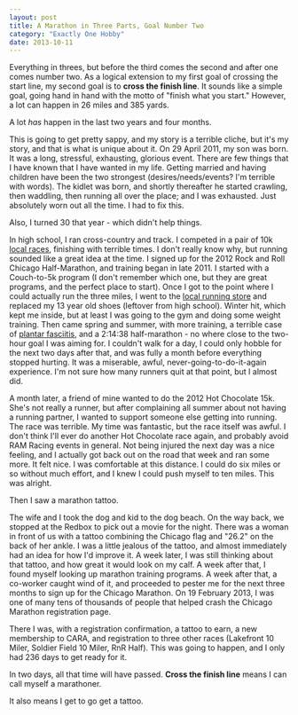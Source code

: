 ```yaml
---
layout: post
title: A Marathon in Three Parts, Goal Number Two
category: "Exactly One Hobby"
date: 2013-10-11
---
```


Everything in threes, but before the third comes the second and after one comes number two. As a logical extension to my first goal of crossing the start line, my second goal is to **cross the finish line**. It sounds like a simple goal, going hand in hand with the motto of "finish what you start." However, a lot can happen in 26 miles and 385 yards.

A lot _has_ happen in the last two years and four months.

This is going to get pretty sappy, and my story is a terrible cliche, but it's my story, and that is what is unique about it. On 29 April 2011, my son was born. It was a long, stressful, exhausting, glorious event. There are few things that I have known that I have wanted in my life. Getting married and having children have been the two strongest (desires/needs/events? I'm terrible with words). The kidlet was born, and shortly thereafter he started crawling, then waddling, then running all over the place; and I was exhausted. Just absolutely worn out all the time. I had to fix this.

Also, I turned 30 that year - which didn't help things.

In high school, I ran cross-country and track. I competed in a pair of 10k [local races](http://waucondaparks.org/wauconda-fest/wauconda-fest-5k-10k-race/), finishing with terrible times. I don't really know why, but running sounded like a great idea at the time. I signed up for the 2012 Rock and Roll Chicago Half-Marathon, and training began in late 2011. I started with a Couch-to-5k program (I don't remember which one, but they are great programs, and the perfect place to start). Once I got to the point where I could actually run the three miles, I went to the [local running store](http://universalsole.com/) and replaced my 13 year old shoes (leftover from high school). Winter hit, which kept me inside, but at least I was going to the gym and doing some weight training. Then came spring and summer, with more training, a terrible case of [plantar fasciitis](http://en.wikipedia.org/wiki/Plantar_fasciitis), and a 2:14:38 half-marathon - no where close to the two-hour goal I was aiming for. I couldn't walk for a day, I could only hobble for the next two days after that, and was fully a month before everything stopped hurting. It was a miserable, awful, never-going-to-do-it-again experience. I'm not sure how many runners quit at that point, but I almost did.

A month later, a friend of mine wanted to do the 2012 Hot Chocolate 15k. She's not really a runner, but after complaining all summer about not having a running partner, I wanted to support someone else getting into running. The race was terrible. My time was fantastic, but the race itself was awful. I don't think I'll ever do another Hot Chocolate race again, and probably avoid RAM Racing events in general. Not being injured the next day was a nice feeling, and I actually got back out on the road that week and ran some more. It felt nice. I was comfortable at this distance. I could do six miles or so without much effort, and I knew I could push myself to ten miles. This was alright.

Then I saw a marathon tattoo.

The wife and I took the dog and kid to the dog beach. On the way back, we stopped at the Redbox to pick out a movie for the night. There was a woman in front of us with a tattoo combining the Chicago flag and "26.2" on the back of her ankle. I was a little jealous of the tattoo, and almost immediately had an idea for how I'd improve it. A week later, I was still thinking about that tattoo, and how great it would look on my calf. A week after that, I found myself looking up marathon training programs. A week after that, a co-worker caught wind of it, and proceeded to pester me for the next three months to sign up for the Chicago Marathon. On 19 February 2013, I was one of many tens of thousands of people that helped crash the Chicago Marathon registration page.

There I was, with a registration confirmation, a tattoo to earn, a new membership to CARA, and registration to three other races (Lakefront 10 Miler, Soldier Field 10 Miler, RnR Half). This was going to happen, and I only had 236 days to get ready for it.

In two days, all that time will have passed. **Cross the finish line** means I can call myself a marathoner.

It also means I get to go get a tattoo.